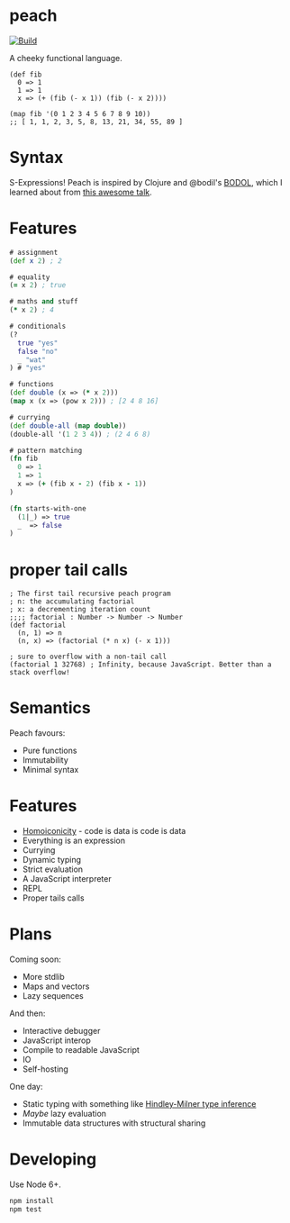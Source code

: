 # peach

[![Build](https://travis-ci.org/jwhitfieldseed/peach.svg?branch=master)](https://travis-ci.org/jwhitfieldseed/peach)

A cheeky functional language.

```
(def fib
  0 => 1
  1 => 1
  x => (+ (fib (- x 1)) (fib (- x 2))))

(map fib '(0 1 2 3 4 5 6 7 8 9 10))
;; [ 1, 1, 2, 3, 5, 8, 13, 21, 34, 55, 89 ]
```

# Syntax
S-Expressions! Peach is inspired by Clojure and @bodil's [BODOL](https://github.com/bodil/BODOL), which I learned about from [this awesome talk](https://www.youtube.com/watch?v=DHubfS8E--o).

# Features

```clojure
# assignment
(def x 2) ; 2

# equality
(= x 2) ; true

# maths and stuff
(* x 2) ; 4

# conditionals
(?
  true "yes"
  false "no"
  _ "wat"
) # "yes"

# functions
(def double (x => (* x 2)))
(map x (x => (pow x 2))) ; [2 4 8 16]

# currying
(def double-all (map double))
(double-all '(1 2 3 4)) ; (2 4 6 8)

# pattern matching
(fn fib
  0 => 1
  1 => 1
  x => (+ (fib x - 2) (fib x - 1))
)

(fn starts-with-one
  (1|_) => true
  _  => false
)
```

# proper tail calls
```
; The first tail recursive peach program
; n: the accumulating factorial
; x: a decrementing iteration count
;;;; factorial : Number -> Number -> Number
(def factorial
  (n, 1) => n
  (n, x) => (factorial (* n x) (- x 1)))

; sure to overflow with a non-tail call
(factorial 1 32768) ; Infinity, because JavaScript. Better than a stack overflow!
```

# Semantics
Peach favours:
* Pure functions
* Immutability
* Minimal syntax

# Features
* [Homoiconicity](https://en.wikipedia.org/wiki/Homoiconicity) - code is data is code is data
* Everything is an expression
* Currying
* Dynamic typing
* Strict evaluation
* A JavaScript interpreter
* REPL
* Proper tails calls

# Plans
Coming soon:
* More stdlib
* Maps and vectors
* Lazy sequences

And then:
* Interactive debugger
* JavaScript interop
* Compile to readable JavaScript
* IO
* Self-hosting

One day:
* Static typing with something like [Hindley-Milner type inference](https://en.wikipedia.org/wiki/Hindley%E2%80%93Milner_type_system)
* _Maybe_ lazy evaluation
* Immutable data structures with structural sharing

# Developing

Use Node 6+.

```bash
npm install
npm test
```


